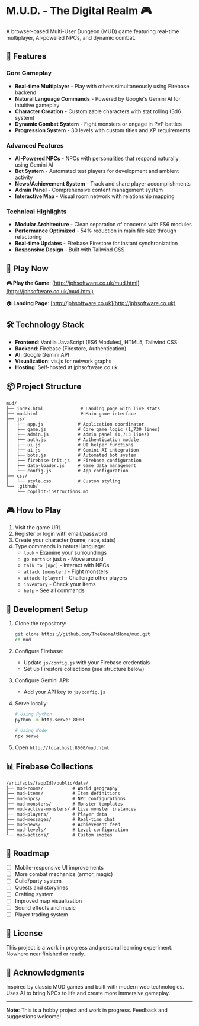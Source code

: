 # M.U.D. - The Digital Realm 🎮

A browser-based Multi-User Dungeon (MUD) game featuring real-time multiplayer, AI-powered NPCs, and dynamic combat.

## 🌟 Features

### Core Gameplay
- **Real-time Multiplayer** - Play with others simultaneously using Firebase backend
- **Natural Language Commands** - Powered by Google's Gemini AI for intuitive gameplay
- **Character Creation** - Customizable characters with stat rolling (3d6 system)
- **Dynamic Combat System** - Fight monsters or engage in PvP battles
- **Progression System** - 30 levels with custom titles and XP requirements

### Advanced Features
- **AI-Powered NPCs** - NPCs with personalities that respond naturally using Gemini AI
- **Bot System** - Automated test players for development and ambient activity
- **News/Achievement System** - Track and share player accomplishments
- **Admin Panel** - Comprehensive content management system
- **Interactive Map** - Visual room network with relationship mapping

### Technical Highlights
- **Modular Architecture** - Clean separation of concerns with ES6 modules
- **Performance Optimized** - 54% reduction in main file size through refactoring
- **Real-time Updates** - Firebase Firestore for instant synchronization
- **Responsive Design** - Built with Tailwind CSS

## 🚀 Play Now

**🎮 Play the Game**: [http://jphsoftware.co.uk/mud.html](http://jphsoftware.co.uk/mud.html)

**🏠 Landing Page**: [http://jphsoftware.co.uk](http://jphsoftware.co.uk)

## 🛠️ Technology Stack

- **Frontend**: Vanilla JavaScript (ES6 Modules), HTML5, Tailwind CSS
- **Backend**: Firebase (Firestore, Authentication)
- **AI**: Google Gemini API
- **Visualization**: vis.js for network graphs
- **Hosting**: Self-hosted at jphsoftware.co.uk

## 📦 Project Structure

```
mud/
├── index.html              # Landing page with live stats
├── mud.html                # Main game interface
├── js/
│   ├── app.js             # Application coordinator
│   ├── game.js            # Core game logic (1,730 lines)
│   ├── admin.js           # Admin panel (1,713 lines)
│   ├── auth.js            # Authentication module
│   ├── ui.js              # UI helper functions
│   ├── ai.js              # Gemini AI integration
│   ├── bots.js            # Automated bot system
│   ├── firebase-init.js   # Firebase configuration
│   ├── data-loader.js     # Game data management
│   └── config.js          # App configuration
├── css/
│   └── style.css          # Custom styling
└── .github/
    └── copilot-instructions.md
```

## 🎮 How to Play

1. Visit the game URL
2. Register or login with email/password
3. Create your character (name, race, stats)
4. Type commands in natural language:
   - `look` - Examine your surroundings
   - `go north` or just `n` - Move around
   - `talk to [npc]` - Interact with NPCs
   - `attack [monster]` - Fight monsters
   - `attack [player]` - Challenge other players
   - `inventory` - Check your items
   - `help` - See all commands

## 🔧 Development Setup

1. Clone the repository:
   ```bash
   git clone https://github.com/TheGnomeAtHome/mud.git
   cd mud
   ```

2. Configure Firebase:
   - Update `js/config.js` with your Firebase credentials
   - Set up Firestore collections (see structure below)

3. Configure Gemini API:
   - Add your API key to `js/config.js`

4. Serve locally:
   ```bash
   # Using Python
   python -m http.server 8000
   
   # Using Node
   npx serve
   ```

5. Open `http://localhost:8000/mud.html`

## 📊 Firebase Collections

```
/artifacts/{appId}/public/data/
├── mud-rooms/           # World geography
├── mud-items/           # Item definitions
├── mud-npcs/            # NPC configurations
├── mud-monsters/        # Monster templates
├── mud-active-monsters/ # Live monster instances
├── mud-players/         # Player data
├── mud-messages/        # Real-time chat
├── mud-news/            # Achievement feed
├── mud-levels/          # Level configuration
└── mud-actions/         # Custom emotes
```

## 🎯 Roadmap

- [ ] Mobile-responsive UI improvements
- [ ] More combat mechanics (armor, magic)
- [ ] Guild/party system
- [ ] Quests and storylines
- [ ] Crafting system
- [ ] Improved map visualization
- [ ] Sound effects and music
- [ ] Player trading system

## 📝 License

This project is a work in progress and personal learning experiment. Nowhere near finished or ready. 

## 🙏 Acknowledgments

Inspired by classic MUD games and built with modern web technologies. Uses AI to bring NPCs to life and create more immersive gameplay.

---

**Note**: This is a hobby project and work in progress. Feedback and suggestions welcome!
